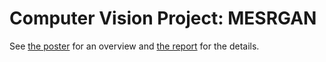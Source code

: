 # Computer Vision Project: MESRGAN

See [the poster](project_poster.pdf) for an overview and [the report](project_report.pdf) for the details.
